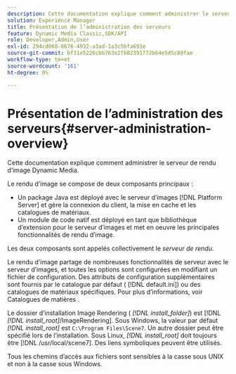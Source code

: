 ```yaml
---
description: Cette documentation explique comment administrer le serveur de rendu d’image Dynamic Media.
solution: Experience Manager
title: Présentation de l’administration des serveurs
feature: Dynamic Media Classic,SDK/API
role: Developer,Admin,User
exl-id: 294cd068-8676-4932-a3ad-1a3c5bfa691e
source-git-commit: bf31e5226cbb763e2fb82391772b64e5d5c89fae
workflow-type: tm+mt
source-wordcount: '161'
ht-degree: 0%

---
```


# Présentation de l’administration des serveurs{#server-administration-overview}

Cette documentation explique comment administrer le serveur de rendu d’image Dynamic Media.

Le rendu d’image se compose de deux composants principaux :

* Un package Java est déployé avec le serveur d’images [!DNL Platform Server] et gère la connexion du client, la mise en cache et les catalogues de matériaux.
* Un module de code natif est déployé en tant que bibliothèque d’extension pour le serveur d’images et met en oeuvre les principales fonctionnalités de rendu d’image.

Les deux composants sont appelés collectivement le *serveur de rendu*.

Le rendu d’image partage de nombreuses fonctionnalités de serveur avec le serveur d’images, et toutes les options sont configurées en modifiant un fichier de configuration. Des attributs de configuration supplémentaires sont fournis par le catalogue par défaut ( [!DNL default.ini]) ou des catalogues de matériaux spécifiques. Pour plus d’informations, voir Catalogues de matières .

Le dossier d’installation Image Rendering ( *[!DNL install_folder]*) est [!DNL *[!DNL install_root]*/ImageRendering]. Sous Windows, la valeur par défaut *[!DNL install_root]* est `C:\Program Files\Scene7`. Un autre dossier peut être spécifié lors de l’installation. Sous Linux, *[!DNL install_root]* doit toujours être [!DNL /usr/local/scene7]. Des liens symboliques peuvent être utilisés.

Tous les chemins d’accès aux fichiers sont sensibles à la casse sous UNIX et non à la casse sous Windows.
